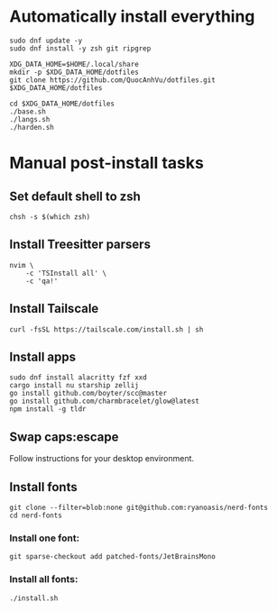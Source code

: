 # Automatically install everything

```shell
sudo dnf update -y
sudo dnf install -y zsh git ripgrep

XDG_DATA_HOME=$HOME/.local/share
mkdir -p $XDG_DATA_HOME/dotfiles
git clone https://github.com/QuocAnhVu/dotfiles.git $XDG_DATA_HOME/dotfiles

cd $XDG_DATA_HOME/dotfiles
./base.sh
./langs.sh
./harden.sh
```

# Manual post-install tasks

## Set default shell to zsh

```shell
chsh -s $(which zsh)
```

## Install Treesitter parsers

```shell
nvim \
    -c 'TSInstall all' \
    -c 'qa!'
```

## Install Tailscale

```shell
curl -fsSL https://tailscale.com/install.sh | sh
```

## Install apps

```shell
sudo dnf install alacritty fzf xxd
cargo install nu starship zellij
go install github.com/boyter/scc@master
go install github.com/charmbracelet/glow@latest
npm install -g tldr
```

## Swap caps:escape

Follow instructions for your desktop environment.

## Install fonts

```shell
git clone --filter=blob:none git@github.com:ryanoasis/nerd-fonts
cd nerd-fonts
```

### Install one font:

```shell
git sparse-checkout add patched-fonts/JetBrainsMono
```

### Install all fonts:

```shell
./install.sh
```
